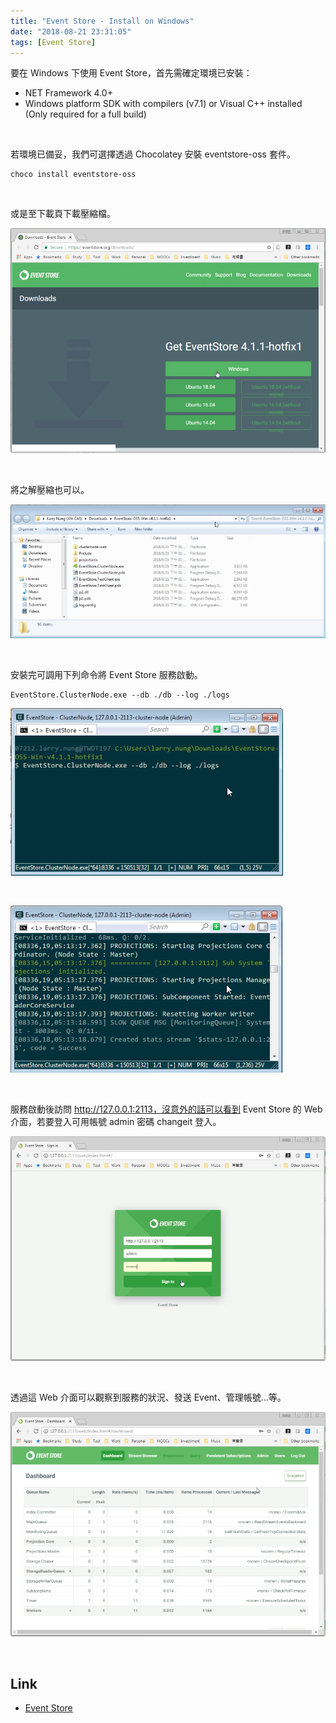 ```yaml
---
title: "Event Store - Install on Windows"
date: "2018-08-21 23:31:05"
tags: [Event Store]
---
```



要在 Windows 下使用 Event Store，首先需確定環境已安裝：

<!-- More -->

- NET Framework 4.0+
- Windows platform SDK with compilers (v7.1) or Visual C++ installed (Only required for a full build)

<br/>


若環境已備妥，我們可選擇透過 Chocolatey 安裝 eventstore-oss 套件。   

    choco install eventstore-oss

<br/>


或是至下載頁下載壓縮檔。  

![1.png](1.png)
 
<br/>


將之解壓縮也可以。  

![2.png](2.png)
 
<br/>


安裝完可調用下列命令將 Event Store 服務啟動。  

    EventStore.ClusterNode.exe --db ./db --log ./logs


![3.png](3.png)
 
<br/>


![4.png](4.png)
 
<br/>


服務啟動後訪問 http://127.0.0.1:2113，沒意外的話可以看到 Event Store 的 Web 介面，若要登入可用帳號 admin 密碼 changeit 登入。  

![5.png](5.png)
 
<br/>


透過這 Web 介面可以觀察到服務的狀況、發送 Event、管理帳號...等。  

![6.png](6.png)
 
<br/>


Link
----
* [Event Store](https://eventstore.org/)
